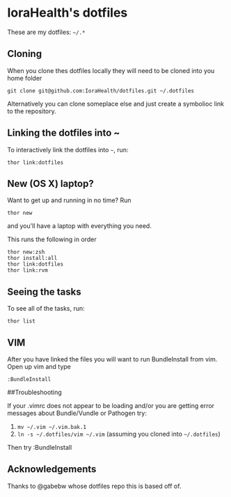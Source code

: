 # IoraHealth's dotfiles
These are my dotfiles: `~/.*`

## Cloning
When you clone thes dotfiles locally they will need to be cloned into you home folder

    git clone git@github.com:IoraHealth/dotfiles.git ~/.dotfiles
    
Alternatively you can clone someplace else and just create a symbolioc link to the repository.

## Linking the dotfiles into ~
To interactively link the dotfiles into `~`, run:

    thor link:dotfiles

## New (OS X) laptop?
Want to get up and running in no time? Run

    thor new

and you'll have a laptop with everything you need.

This runs the following in order

    thor new:zsh
    thor install:all
    thor link:dotfiles
    thor link:rvm

## Seeing the tasks

To see all of the tasks, run:

    thor list

## VIM
After you have linked the files you will want to run BundleInstall from vim. Open up vim and type

    :BundleInstall
    
##Troubleshooting

If your .vimrc does not appear to be loading and/or you are getting error messages about Bundle/Vundle or Pathogen try:

1. `mv ~/.vim ~/.vim.bak.1`
2. `ln -s ~/.dotfiles/vim ~/.vim` (assuming you cloned into `~/.dotfiles`)

Then try :BundleInstall

## Acknowledgements

Thanks to @gabebw whose dotfiles repo this is based off of.
